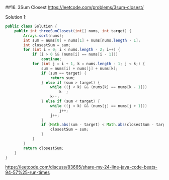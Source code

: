 ##16. 3Sum Closest
https://leetcode.com/problems/3sum-closest/

Solution 1:
```java
public class Solution {
	public int threeSumClosest(int[] nums, int target) {
		Arrays.sort(nums);
		int sum = nums[0] + nums[1] + nums[nums.length - 1];
		int closestSum = sum;
		for (int i = 0; i < nums.length - 2; i++) {
			if (i > 0 && (nums[i] == nums[i - 1]))
				continue;
			for (int j = i + 1, k = nums.length - 1; j < k;) {
				sum = nums[i] + nums[j] + nums[k];
				if (sum == target) {
					return sum;
				} else if (sum > target) {
					while ((j < k) && (nums[k] == nums[k - 1]))
						k--;
					k--;
				} else if (sum < target) {
					while ((j < k) && (nums[j] == nums[j + 1]))
						j++;
					j++;
				}
				if (Math.abs(sum - target) < Math.abs(closestSum - target)) {
					closestSum = sum;
				}
			}
		}
		return closestSum;
	}
}
```
https://leetcode.com/discuss/83665/share-my-24-line-java-code-beats-94-57%25-run-times
